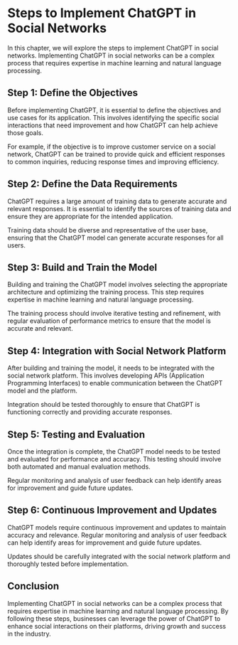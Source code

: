 Steps to Implement ChatGPT in Social Networks
=================================================================================================

In this chapter, we will explore the steps to implement ChatGPT in social networks. Implementing ChatGPT in social networks can be a complex process that requires expertise in machine learning and natural language processing.

Step 1: Define the Objectives
-----------------------------

Before implementing ChatGPT, it is essential to define the objectives and use cases for its application. This involves identifying the specific social interactions that need improvement and how ChatGPT can help achieve those goals.

For example, if the objective is to improve customer service on a social network, ChatGPT can be trained to provide quick and efficient responses to common inquiries, reducing response times and improving efficiency.

Step 2: Define the Data Requirements
------------------------------------

ChatGPT requires a large amount of training data to generate accurate and relevant responses. It is essential to identify the sources of training data and ensure they are appropriate for the intended application.

Training data should be diverse and representative of the user base, ensuring that the ChatGPT model can generate accurate responses for all users.

Step 3: Build and Train the Model
---------------------------------

Building and training the ChatGPT model involves selecting the appropriate architecture and optimizing the training process. This step requires expertise in machine learning and natural language processing.

The training process should involve iterative testing and refinement, with regular evaluation of performance metrics to ensure that the model is accurate and relevant.

Step 4: Integration with Social Network Platform
------------------------------------------------

After building and training the model, it needs to be integrated with the social network platform. This involves developing APIs (Application Programming Interfaces) to enable communication between the ChatGPT model and the platform.

Integration should be tested thoroughly to ensure that ChatGPT is functioning correctly and providing accurate responses.

Step 5: Testing and Evaluation
------------------------------

Once the integration is complete, the ChatGPT model needs to be tested and evaluated for performance and accuracy. This testing should involve both automated and manual evaluation methods.

Regular monitoring and analysis of user feedback can help identify areas for improvement and guide future updates.

Step 6: Continuous Improvement and Updates
------------------------------------------

ChatGPT models require continuous improvement and updates to maintain accuracy and relevance. Regular monitoring and analysis of user feedback can help identify areas for improvement and guide future updates.

Updates should be carefully integrated with the social network platform and thoroughly tested before implementation.

Conclusion
----------

Implementing ChatGPT in social networks can be a complex process that requires expertise in machine learning and natural language processing. By following these steps, businesses can leverage the power of ChatGPT to enhance social interactions on their platforms, driving growth and success in the industry.
